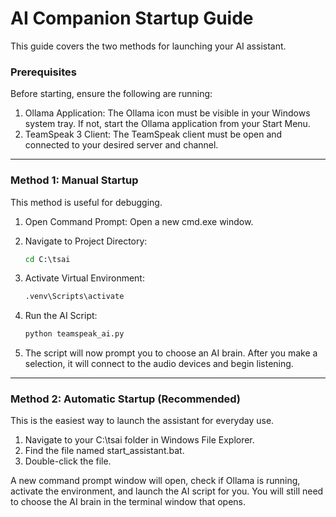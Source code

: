 # AI Companion Startup Guide

This guide covers the two methods for launching your AI assistant.

### Prerequisites

Before starting, ensure the following are running:

1. Ollama Application: The Ollama icon must be visible in your Windows system tray. If not, start the Ollama application from your Start Menu.
2. TeamSpeak 3 Client: The TeamSpeak client must be open and connected to your desired server and channel.

---

### Method 1: Manual Startup

This method is useful for debugging.

1. Open Command Prompt: Open a new cmd.exe window.
2. Navigate to Project Directory:

   ```cmd
   cd C:\tsai
   ```
3. Activate Virtual Environment:

   ```cmd
   .venv\Scripts\activate
   ```
4. Run the AI Script:

   ```cmd
   python teamspeak_ai.py
   ```
5. The script will now prompt you to choose an AI brain. After you make a selection, it will connect to the audio devices and begin listening.

---

### Method 2: Automatic Startup (Recommended)

This is the easiest way to launch the assistant for everyday use.

1. Navigate to your C:\\tsai folder in Windows File Explorer.
2. Find the file named start_assistant.bat.
3. Double-click the file.

A new command prompt window will open, check if Ollama is running, activate the environment, and launch the AI script for you. You will still need to choose the AI brain in the terminal window that opens.
